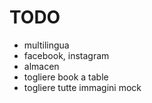 # TODO

+ multilingua
+ facebook, instagram
+ almacen
+ togliere book a table
+ togliere tutte immagini mock